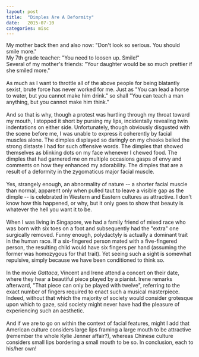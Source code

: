 ```yaml
---
layout: post
title:  "Dimples Are A Deformity"
date:   2015-07-10 
categories: misc
---
```

My mother back then and also now: "Don't look so serious. You should smile more."<br>
My 7th grade teacher: "You need to loosen up. Smile!"<br>
Several of my mother's friends: "Your daughter would be so much prettier if she smiled more."<br>
<br>
As much as I want to throttle all of the above people for being blatantly sexist, brute force has never worked for me. Just as "You can lead a horse to water, but you cannot make him drink." so shall "You can teach a man anything, but you cannot make him think."<br>
<br>
And so that is why, though a protest was hurtling through my throat toward my mouth, I stopped it short by pursing my lips, incidentally revealing twin indentations on either side. Unfortunately, though obviously disgusted with the scene before me, I was unable to express it coherently by facial muscles alone. The dimples displayed so daringly on my cheeks belied the strong distaste I had for such offensive words. The dimples that showed themselves as blinking dots on my face whenever I chewed food. The dimples that had garnered me on multiple occasions gasps of envy and comments on how they enhanced my adorability. The dimples that are a result of a deformity in the zygomaticus major facial muscle. <br>
<br>
Yes, strangely enough, an abnormality of nature -- a shorter facial muscle than normal, apparent only when pulled taut to leave a visible gap as the dimple -- is celebrated in Western and Eastern cultures as attractive. I don't know how this happened, or why, but it only goes to show that beauty is whatever the hell you want it to be. <br>
<br>
When I was living in Singapore, we had a family friend of mixed race who was born with six toes on a foot and subsequently had the "extra" one surgically removed. Funny enough, polydactyly is actually a dominant trait in the human race. If a six-fingered person mated with a five-fingered person, the resulting child would have six fingers per hand (assuming the former was homozygous for that trait). Yet seeing such a sight is somewhat repulsive, simply because we have been conditioned to think so. <br>
<br>
In the movie <i>Gattaca</i>, Vincent and Irene attend a concert on their date, where they hear a beautiful piece played by a pianist. Irene remarks afterward, "That piece can only be played with twelve", referring to the exact number of fingers required to enact such a musical masterpiece. Indeed, without that which the majority of society would consider grotesque upon which to gaze, said society might never have had the pleasure of experiencing such an aesthetic. <br>
<br>
And if we are to go on within the context of facial features, might I add that American culture considers large lips framing a large mouth to be attractive (remember the whole Kylie Jenner affair?), whereas Chinese culture considers small lips bordering a small mouth to be so. In conclusion, each to his/her own! 

